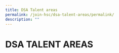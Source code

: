 ```yaml
---
title: DSA Talent areas
permalink: /join-hsc/dsa-talent-areas/permalink/
description: ""
---
```


DSA TALENT AREAS
================